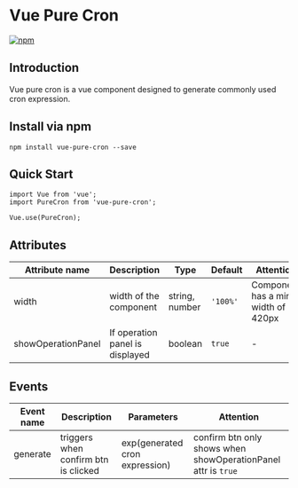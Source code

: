 # Vue Pure Cron

[![npm](https://img.shields.io/npm/v/vue-pure-cron.svg)](https://www.npmjs.com/package/vue-pure-cron)

## Introduction
Vue pure cron is a vue component designed to generate commonly used cron expression.

## Install via npm
```
npm install vue-pure-cron --save
```

## Quick Start
```
import Vue from 'vue';
import PureCron from 'vue-pure-cron';

Vue.use(PureCron);
```

## Attributes
| Attribute name |Description|Type|Default|Attention
|-|-|-|-|-|
|width|width of the component|string, number|`'100%'`|Component has a min-width of 420px|
|showOperationPanel|If operation panel is displayed|boolean|`true`|-|

## Events
| Event name|Description| Parameters|Attention
|-|-|-|-|
|generate|triggers when confirm btn is clicked|exp(generated cron expression)|confirm btn only shows when showOperationPanel attr is `true`|
